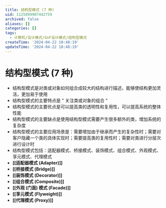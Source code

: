 ```yaml
---
title: 结构型模式 (7 种)
uid: 1125899907442759
archived: false
aliases: []
categories: []
tags:
  - 计算机/设计模式/GoF设计模式/结构型模式
createTime: '2024-04-22 10:48:19'
updateTime: '2024-04-22 10:48:19'
---
```


# 结构型模式 (7 种)

- 结构型模式是对类或对象如何组合成较大的结构进行描述，能够使结构更加灵活，更加易于使用
- 结构型模式的主要特点是 " 关注类或对象的组合 "
- 结构型模式的主要优点是可以提高类的透明性和复用性，可以提高系统的整体性能
- 结构型模式的主要缺点是使用结构型模式需要产生很多额外的类，增加系统的复杂度
- 结构型模式的主要应用场景是：需要增加由于继承而产生的复杂性时；需要对客户隐藏一个类的具体实现时；需要提高类的复用性时；需要对类进行分层次进行设计时
- 结构型模式包括：适配器模式、桥接模式、装饰模式、组合模式、外观模式、享元模式、代理模式
- **[[适配器模式 (Adapter)]]**
- **[[桥接模式 (Bridge)]]**
- **[[装饰模式 (Decorator)]]**
- **[[组合模式 (Composite)]]**
- **[[外观 (门面) 模式 (Facade)]]**
- **[[享元模式 (Flyweight)]]**
- **[[代理模式 (Proxy)]]**
